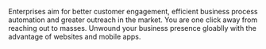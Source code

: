 Enterprises aim for better customer engagement, efficient business process automation and greater outreach in the market. You are one click away from reaching out to masses. Unwound your business presence gloablly with the advantage of websites and mobile apps.